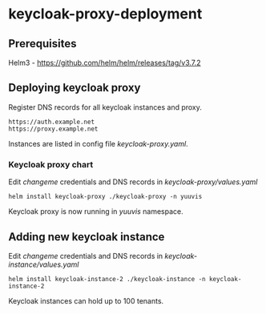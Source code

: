 # keycloak-proxy-deployment

## Prerequisites
Helm3 - https://github.com/helm/helm/releases/tag/v3.7.2

## Deploying keycloak proxy
Register DNS records for all keycloak instances and proxy.
```
https://auth.example.net
https://proxy.example.net
```
Instances are listed in config file *keycloak-proxy.yaml*.

### Keycloak proxy chart
Edit *changeme* credentials and DNS records in *keycloak-proxy/values.yaml*
```
helm install keycloak-proxy ./keycloak-proxy -n yuuvis
```
Keycloak proxy is now running in *yuuvis* namespace.

## Adding new keycloak instance
Edit *changeme* credentials and DNS records in *keycloak-instance/values.yaml*
```
helm install keycloak-instance-2 ./keycloak-instance -n keycloak-instance-2
```
Keycloak instances can hold up to 100 tenants.
